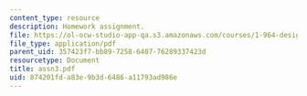```yaml
---
content_type: resource
description: Homework assignment.
file: https://ol-ocw-studio-app-qa.s3.amazonaws.com/courses/1-964-design-for-sustainability-fall-2006/874201fda83e9b3d6486a11793ad986e_assn3.pdf
file_type: application/pdf
parent_uid: 357423f7-bb89-7258-6407-76289337423d
resourcetype: Document
title: assn3.pdf
uid: 874201fd-a83e-9b3d-6486-a11793ad986e
---
```

